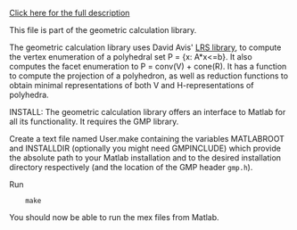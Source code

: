 [Click here for the full description][home]

This file is part of the geometric calculation library.

The geometric calculation library uses David Avis' [LRS library][lrs], 
to compute the vertex enumeration of a polyhedral set P = {x: A*x<=b}. 
It also computes the facet enumeration to P = conv(V) + cone(R). 
It has a function to compute the projection of a polyhedron, as well as reduction functions
to obtain minimal representations of both V and H-representations of
polyhedra.

INSTALL:
The geometric calculation library offers an interface to Matlab for all
its functionality. It requires the GMP library.

Create a text file named User.make containing the variables MATLABROOT and INSTALLDIR
(optionally you might need GMPINCLUDE) which provide the absolute path to your Matlab 
installation and to the desired installation directory respectively (and the location of 
the GMP header `gmp.h`).

Run 
```	
	make
```

You should now be able to run the mex files from Matlab.

[lrs]: http://cgm.cs.mcgill.ca/~avis/C/lrs.html
[home]: http://worc4021.github.io/GeoCalcLib